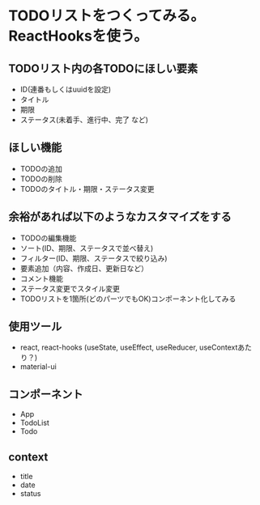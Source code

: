 # TODOリストをつくってみる。ReactHooksを使う。
## TODOリスト内の各TODOにほしい要素
- ID(連番もしくはuuidを設定)
- タイトル
- 期限
- ステータス(未着手、進行中、完了 など)
## ほしい機能
- TODOの追加
- TODOの削除
- TODOのタイトル・期限・ステータス変更
## 余裕があれば以下のようなカスタマイズをする
- TODOの編集機能
- ソート(ID、期限、ステータスで並べ替え)
- フィルター(ID、期限、ステータスで絞り込み)
- 要素追加（内容、作成日、更新日など）
- コメント機能
- ステータス変更でスタイル変更
- TODOリストを1箇所(どのパーツでもOK)コンポーネント化してみる
## 使用ツール
- react, react-hooks (useState, useEffect, useReducer, useContextあたり？)
- material-ui
## コンポーネント
- App
- TodoList
- Todo
## context
- title
- date
- status